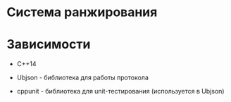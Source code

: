 Система ранжирования
====================

Зависимости
===========

-   C++14

-   Ubjson - библиотека для работы протокола

-   cppunit - библиотека для unit-тестирования (используется в Ubjson)


